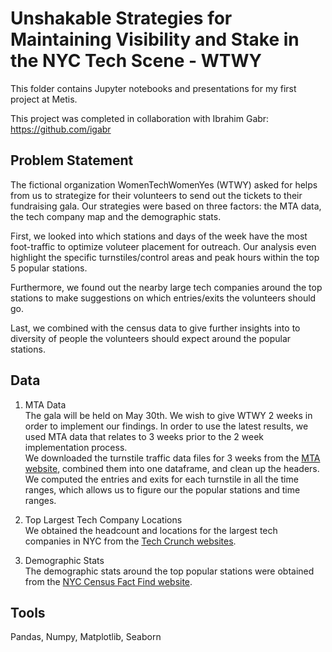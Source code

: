 # Unshakable Strategies for Maintaining Visibility and Stake in the NYC Tech Scene - WTWY

This folder contains Jupyter notebooks and presentations for my first project at Metis.

This project was completed in collaboration with Ibrahim Gabr: https://github.com/igabr

## Problem Statement
The fictional organization WomenTechWomenYes (WTWY) asked for helps from us to strategize for their volunteers to send out the tickets to their fundraising gala. Our strategies were based on three factors: the MTA data, the tech company map and the demographic stats.


First, we looked into which stations and days of the week have the most foot-traffic to optimize voluteer placement for outreach. Our analysis even highlight the specific turnstiles/control areas and peak hours within the top 5 popular stations.


Furthermore, we found out the nearby large tech companies around the top stations to make suggestions on which entries/exits the volunteers should go.


Last, we combined with the census data to give further insights into to diversity of people the volunteers should expect around the popular stations.


## Data
1. MTA Data  
The gala will be held on May 30th. We wish to give WTWY 2 weeks in order to implement our findings. In order to use the latest results, we used MTA data that relates to 3 weeks prior to the 2 week implementation process.  
We downloaded the turnstile traffic data files for 3 weeks from the [MTA website](http://web.mta.info/developers/turnstile.html), combined them into one dataframe, and clean up the headers. We computed the entries and exits for each turnstile in all the time ranges, which allows us to figure our the popular stations and time ranges. 


2. Top Largest Tech Company Locations  
We obtained the headcount and locations for the largest tech companies in NYC from the [Tech Crunch websites](https://techcrunch.com/2017/05/21/examining-the-nyc-footprints-of-global-tech-titans/).

3. Demographic Stats  
The demographic stats around the top popular stations were obtained from the [NYC Census Fact Find website](http://maps.nyc.gov/census/).

## Tools
Pandas, Numpy, Matplotlib, Seaborn
